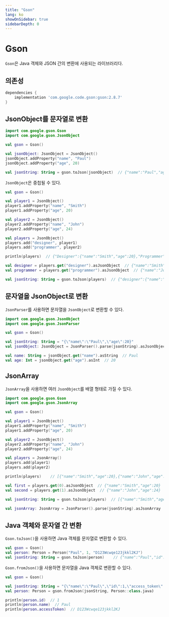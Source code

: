 ```yaml
---
title: "Gson"
lang: ko
showOnSidebar: true
sidebarDepth: 0
---
```

# Gson
`Gson`은 Java 객체와 JSON 간의 변환에 사용되는 라이브러리다.

## 의존성
``` groovy
dependencies {
    implementation 'com.google.code.gson:gson:2.8.7'
}
```
## JsonObject를 문자열로 변환
``` kotlin
import com.google.gson.Gson
import com.google.gson.JsonObject

val gson = Gson()

val jsonObject: JsonObject = JsonObject()
jsonObject.addProperty("name", "Paul")
jsonObject.addProperty("age", 20)

val jsonString: String = gson.toJson(jsonObject)  // {"name":"Paul","age":20}
```
`JsonObject`은 중첩될 수 있다.
``` kotlin
val gson = Gson()

val player1 = JsonObject()
player1.addProperty("name", "Smith")
player1.addProperty("age", 20)

val player2 = JsonObject()
player2.addProperty("name", "John")
player2.addProperty("age", 24)

val players = JsonObject()
players.add("designer", player1)
players.add("programmer", player2)

println(players)  // {"Designer":{"name":"Smith","age":20},"Programmer":{"name":"John","age":24}}

val designer = players.get("designer").asJsonObject  // {"name":"Smith","age":20}
val programmer = players.get("programmer").asJsonObject  // {"name":"John","age":24}

val jsonString: String = gson.toJson(players)  // {"designer":{"name":"Smith","age":20},"programmer":{"name":"John","age":24}}
```

## 문자열을 JsonObject로 변환
`JsonParser`를 사용하면 문자열을 `JsonObject`로 변환할 수 있다.
``` kotlin
import com.google.gson.JsonObject
import com.google.gson.JsonParser

val gson = Gson()

val jsonString: String = "{\"name\":\"Paul\",\"age\":20}"
val jsonObject: JsonObject = JsonParser().parse(jsonString).asJsonObject

val name: String = jsonObject.get("name").asString  // Paul
val age: Int = jsonObject.get("age").asInt  // 20
```
## JsonArray
`JsonArray`을 사용하면 여러 `JsonObject`를 배열 형태로 가질 수 있다.
``` kotlin
import com.google.gson.Gson
import com.google.gson.JsonArray

val gson = Gson()

val player1 = JsonObject()
player1.addProperty("name", "Smith")
player1.addProperty("age", 20)

val player2 = JsonObject()
player2.addProperty("name", "John")
player2.addProperty("age", 24)

val players = JsonArray()
players.add(player1)
players.add(player2)

println(players)    // [{"name":"Smith","age":20},{"name":"John","age":24}]

val first = players.get(0).asJsonObject  // {"name":"Smith","age":20}
val second = players.get(1).asJsonObject  // {"name":"John","age":24}

val jsonString: String = gson.toJson(players)  // [{"name":"Smith","age":20},{"name":"John","age":24}]

val jsonArray: JsonArray = JsonParser().parse(jsonString).asJsonArray
```

## Java 객체와 문자열 간 변환
`Gson.toJson()`을 사용하면 Java 객체를 문자열로 변환할 수 있다.
``` kotlin
val gson = Gson()
val person: Person = Person("Paul", 1, "D123Wcwqe123jkkl2KJ")
val jsonString: String = gson.toJson(person)    // {"name":"Paul","id":1,"access_token":"D123Wcwqe123jkkl2KJ"}
```
`Gson.fromJson()`을 사용하면 문자열을 Java 객체로 변환할 수 있다.
``` kotlin
val gson = Gson()

val jsonString: String = "{\"name\":\"Paul\",\"id\":1,\"access_token\":\"D123Wcwqe123jkkl2KJ\"}"
val person: Person = gson.fromJson(jsonString, Person::class.java)

println(person.id)  // 1
println(person.name)  // Paul
println(person.accessToken)  // D123Wcwqe123jkkl2KJ
```